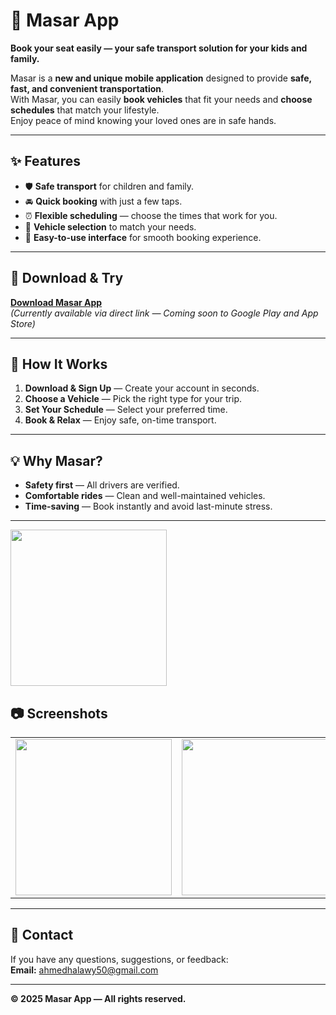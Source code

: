 # 🚗 Masar App

**Book your seat easily — your safe transport solution for your kids and family.**

Masar is a **new and unique mobile application** designed to provide **safe, fast, and convenient transportation**.  
With Masar, you can easily **book vehicles** that fit your needs and **choose schedules** that match your lifestyle.  
Enjoy peace of mind knowing your loved ones are in safe hands.

---

## ✨ Features

- 🛡 **Safe transport** for children and family.
- 🚘 **Quick booking** with just a few taps.
- ⏰ **Flexible scheduling** — choose the times that work for you.
- 🚐 **Vehicle selection** to match your needs.
- 📱 **Easy-to-use interface** for smooth booking experience.

---

## 📲 Download & Try

[**Download Masar App**](https://sites.google.com/view/masar880/الصفحة-الرئيسية?authuser=1)  
*(Currently available via direct link — Coming soon to Google Play and App Store)*

---

## 📌 How It Works

1. **Download & Sign Up** — Create your account in seconds.
2. **Choose a Vehicle** — Pick the right type for your trip.
3. **Set Your Schedule** — Select your preferred time.
4. **Book & Relax** — Enjoy safe, on-time transport.

---

## 💡 Why Masar?

- **Safety first** — All drivers are verified.
- **Comfortable rides** — Clean and well-maintained vehicles.
- **Time-saving** — Book instantly and avoid last-minute stress.

---

<img src="https://github.com/user-attachments/assets/c7932fd0-dd8b-450f-91db-837798dd06c8" width="250">

## 📷 Screenshots
<table>
  <tr>
    <td><img src="https://github.com/user-attachments/assets/25a9bde5-b2db-4870-8efc-65d30f1e2c39" width="250"></td>
    <td><img src="https://github.com/user-attachments/assets/25a9bde5-b2db-4870-8efc-65d30f1e2c39" width="250"></td>
    <td><img src="https://github.com/user-attachments/assets/3d5600aa-b010-4d94-a083-3833f4846636" width="250"></td>
  </tr>
</table>

---

## 📧 Contact

If you have any questions, suggestions, or feedback:  
**Email:** ahmedhalawy50@gmail.com

---

**© 2025 Masar App — All rights reserved.**
